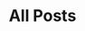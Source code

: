 ---
title: All Posts
layout: Blog
permalink: /blog/
description: View all blog posts.
tags: [Career, Data Science, Dynamics 365, Programming]
---